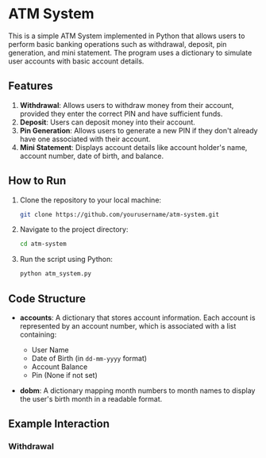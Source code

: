 # ATM System

This is a simple ATM System implemented in Python that allows users to perform basic banking operations such as withdrawal, deposit, pin generation, and mini statement. The program uses a dictionary to simulate user accounts with basic account details.

## Features

1. **Withdrawal**: Allows users to withdraw money from their account, provided they enter the correct PIN and have sufficient funds.
2. **Deposit**: Users can deposit money into their account.
3. **Pin Generation**: Allows users to generate a new PIN if they don't already have one associated with their account.
4. **Mini Statement**: Displays account details like account holder's name, account number, date of birth, and balance.

## How to Run

1. Clone the repository to your local machine:

    ```bash
    git clone https://github.com/yourusername/atm-system.git
    ```

2. Navigate to the project directory:

    ```bash
    cd atm-system
    ```

3. Run the script using Python:

    ```bash
    python atm_system.py
    ```

## Code Structure

- **accounts**: A dictionary that stores account information. Each account is represented by an account number, which is associated with a list containing:
    - User Name
    - Date of Birth (in `dd-mm-yyyy` format)
    - Account Balance
    - Pin (None if not set)
  
- **dobm**: A dictionary mapping month numbers to month names to display the user's birth month in a readable format.

## Example Interaction

### Withdrawal
